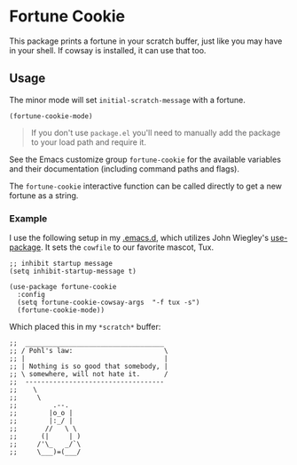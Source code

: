 # Fortune Cookie

This package prints a fortune in your scratch buffer, just like you
may have in your shell. If cowsay is installed, it can use that too.

## Usage

The minor mode will set `initial-scratch-message` with a fortune.

```elisp
(fortune-cookie-mode)
```

> If you don't use `package.el` you'll need to manually add the
> package to your load path and require it.

See the Emacs customize group `fortune-cookie` for the available
variables and their documentation (including command paths and flags).

The `fortune-cookie` interactive function can be called directly to
get a new fortune as a string.

### Example

I use the following setup in my [.emacs.d][], which utilizes John
Wiegley's [use-package][]. It sets the `cowfile` to our favorite
mascot, Tux.

[.emacs.d]: https://github.com/andschwa/.emacs.d
[use-package]: https://github.com/jwiegley/use-package

```elisp
;; inhibit startup message
(setq inhibit-startup-message t)

(use-package fortune-cookie
  :config
  (setq fortune-cookie-cowsay-args  "-f tux -s")
  (fortune-cookie-mode))
```

Which placed this in my `*scratch*` buffer:

```elisp
;;  ___________________________________
;; / Pohl's law:                       \
;; |                                   |
;; | Nothing is so good that somebody, |
;; \ somewhere, will not hate it.      /
;;  -----------------------------------
;;    \
;;     \
;;         .--.
;;        |o_o |
;;        |:_/ |
;;       //   \ \
;;      (|     | )
;;     /'\_   _/`\
;;     \___)=(___/
```
